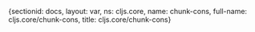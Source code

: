 {sectionid: docs, layout: var, ns: cljs.core, name: chunk-cons, full-name: cljs.core/chunk-cons,
  title: cljs.core/chunk-cons}

